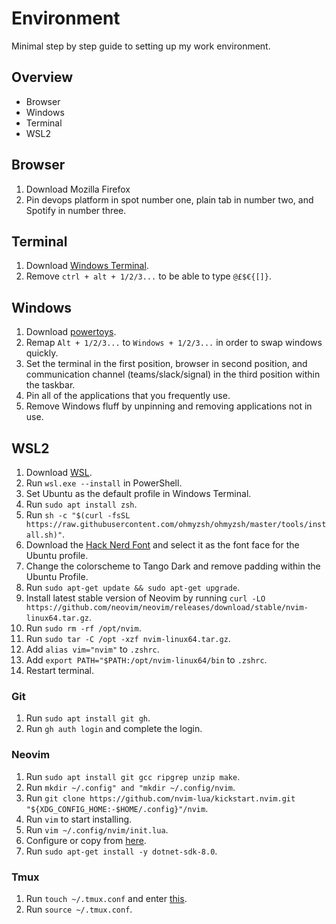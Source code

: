 # Environment
Minimal step by step guide to setting up my work environment.

## Overview
- Browser
- Windows
- Terminal
- WSL2

## Browser
1. Download Mozilla Firefox
2. Pin devops platform in spot number one, plain tab in number two, and Spotify in number three.

## Terminal
1. Download [Windows Terminal](https://learn.microsoft.com/en-us/windows/terminal/install).
2. Remove `ctrl + alt + 1/2/3...` to be able to type `@£$€{[]}`.

## Windows
1. Download [powertoys](https://learn.microsoft.com/en-us/windows/powertoys/install).
2. Remap `Alt + 1/2/3...` to `Windows + 1/2/3...` in order to swap windows quickly.
3. Set the terminal in the first position, browser in second position, and communication channel (teams/slack/signal) in the third position within the taskbar.
4. Pin all of the applications that you frequently use.
5. Remove Windows fluff by unpinning and removing applications not in use.

## WSL2
1. Download [WSL](https://learn.microsoft.com/en-us/windows/wsl/install).
2. Run `wsl.exe --install` in PowerShell.
3. Set Ubuntu as the default profile in Windows Terminal.
4. Run `sudo apt install zsh`.
5. Run `sh -c "$(curl -fsSL https://raw.githubusercontent.com/ohmyzsh/ohmyzsh/master/tools/install.sh)"`.
6. Download the [Hack Nerd Font](https://www.nerdfonts.com/font-downloads) and select it as the font face for the Ubuntu profile.
7. Change the colorscheme to Tango Dark and remove padding within the Ubuntu Profile.
8. Run `sudo apt-get update && sudo apt-get upgrade`.
9. Install latest stable version of Neovim by running `curl -LO https://github.com/neovim/neovim/releases/download/stable/nvim-linux64.tar.gz`.
10. Run `sudo rm -rf /opt/nvim`.
11. Run `sudo tar -C /opt -xzf nvim-linux64.tar.gz`. 
12. Add `alias vim="nvim"` to `.zshrc`.
13. Add `export PATH="$PATH:/opt/nvim-linux64/bin` to `.zshrc`.
14. Restart terminal.

### Git
1. Run `sudo apt install git gh`.
2. Run `gh auth login` and complete the login.

### Neovim
1. Run `sudo apt install git gcc ripgrep unzip make`.
2. Run `mkdir ~/.config" and "mkdir ~/.config/nvim`.
3. Run `git clone https://github.com/nvim-lua/kickstart.nvim.git "${XDG_CONFIG_HOME:-$HOME/.config}"/nvim`.
4. Run `vim` to start installing.
5. Run `vim ~/.config/nvim/init.lua`.
6. Configure or copy from [here](./init.lua).
7. Run `sudo apt-get install -y dotnet-sdk-8.0`.

### Tmux
1. Run `touch ~/.tmux.conf` and enter [this](./.tmux.conf).
2. Run `source ~/.tmux.conf`.

